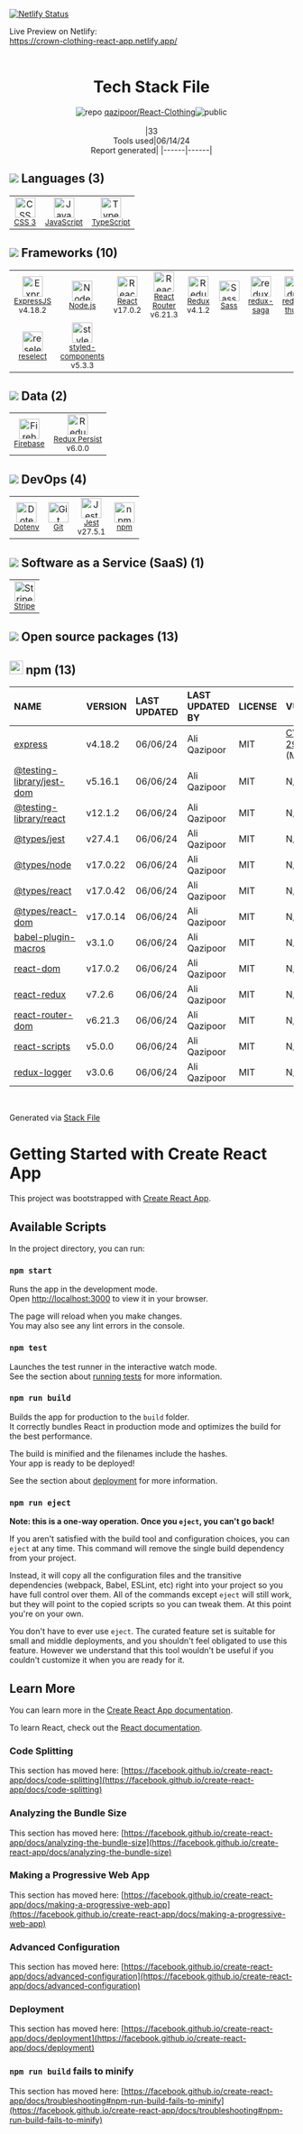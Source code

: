 [![Netlify Status](https://api.netlify.com/api/v1/badges/95118c7b-de0d-4fd1-809f-92fd4f63c889/deploy-status)](https://app.netlify.com/sites/crown-clothing-react-app/deploys)

Live Preview on Netlify:<br>
https://crown-clothing-react-app.netlify.app/
<br><br>

<!--
&lt;--- Readme.md Snippet without images Start ---&gt;
## Tech Stack
qazipoor/React-Clothing is built on the following main stack:

- [JavaScript](https://developer.mozilla.org/en-US/docs/Web/JavaScript) – Languages
- [TypeScript](http://www.typescriptlang.org) – Languages
- [ExpressJS](http://expressjs.com/) – Microframeworks (Backend)
- [Node.js](http://nodejs.org/) – Frameworks (Full Stack)
- [React](https://reactjs.org/) – Javascript UI Libraries
- [React Router](https://github.com/rackt/react-router) – JavaScript Framework Components
- [Redux](https://redux.js.org/) – State Management Library
- [Sass](http://sass-lang.com/) – CSS Pre-processors / Extensions
- [redux-saga](https://redux-saga.github.io) – State Management Library
- [redux-thunk](https://github.com/gaearon/redux-thunk) – State Management Library
- [reselect](https://github.com/reactjs/reselect) – State Management Library
- [styled-components](https://styled-components.com) – JavaScript Framework Components
- [Firebase](https://firebase.google.com/) – Realtime Backend / API
- [Redux Persist](https://github.com/rt2zz/redux-persist) – Mobile Database
- [Jest](http://facebook.github.io/jest/) – Javascript Testing Framework
- [Stripe](https://stripe.com) – Payment Services

Full tech stack [here](/techstack.md)

&lt;--- Readme.md Snippet without images End ---&gt;

&lt;--- Readme.md Snippet with images Start ---&gt;
## Tech Stack
qazipoor/React-Clothing is built on the following main stack:

- <img width='25' height='25' src='https://img.stackshare.io/service/1209/javascript.jpeg' alt='JavaScript'/> [JavaScript](https://developer.mozilla.org/en-US/docs/Web/JavaScript) – Languages
- <img width='25' height='25' src='https://img.stackshare.io/service/1612/bynNY5dJ.jpg' alt='TypeScript'/> [TypeScript](http://www.typescriptlang.org) – Languages
- <img width='25' height='25' src='https://img.stackshare.io/service/1163/hashtag.png' alt='ExpressJS'/> [ExpressJS](http://expressjs.com/) – Microframeworks (Backend)
- <img width='25' height='25' src='https://img.stackshare.io/service/1011/n1JRsFeB_400x400.png' alt='Node.js'/> [Node.js](http://nodejs.org/) – Frameworks (Full Stack)
- <img width='25' height='25' src='https://img.stackshare.io/service/1020/OYIaJ1KK.png' alt='React'/> [React](https://reactjs.org/) – Javascript UI Libraries
- <img width='25' height='25' src='https://img.stackshare.io/service/3350/8261421.png' alt='React Router'/> [React Router](https://github.com/rackt/react-router) – JavaScript Framework Components
- <img width='25' height='25' src='https://img.stackshare.io/service/4074/13142323.png' alt='Redux'/> [Redux](https://redux.js.org/) – State Management Library
- <img width='25' height='25' src='https://img.stackshare.io/service/1171/jCR2zNJV.png' alt='Sass'/> [Sass](http://sass-lang.com/) – CSS Pre-processors / Extensions
- <img width='25' height='25' src='https://img.stackshare.io/no-img-open-source.png' alt='redux-saga'/> [redux-saga](https://redux-saga.github.io) – State Management Library
- <img width='25' height='25' src='https://img.stackshare.io/service/5448/13142323.png' alt='redux-thunk'/> [redux-thunk](https://github.com/gaearon/redux-thunk) – State Management Library
- <img width='25' height='25' src='https://img.stackshare.io/service/7757/13142323.png' alt='reselect'/> [reselect](https://github.com/reactjs/reselect) – State Management Library
- <img width='25' height='25' src='https://img.stackshare.io/service/6749/styled-components.png' alt='styled-components'/> [styled-components](https://styled-components.com) – JavaScript Framework Components
- <img width='25' height='25' src='https://img.stackshare.io/service/116/cZLxNFZS.jpg' alt='Firebase'/> [Firebase](https://firebase.google.com/) – Realtime Backend / API
- <img width='25' height='25' src='https://img.stackshare.io/service/6740/no-img-open-source.png' alt='Redux Persist'/> [Redux Persist](https://github.com/rt2zz/redux-persist) – Mobile Database
- <img width='25' height='25' src='https://img.stackshare.io/service/830/jest.png' alt='Jest'/> [Jest](http://facebook.github.io/jest/) – Javascript Testing Framework
- <img width='25' height='25' src='https://img.stackshare.io/service/97/eW6tXeq3.png' alt='Stripe'/> [Stripe](https://stripe.com) – Payment Services

Full tech stack [here](/techstack.md)

&lt;--- Readme.md Snippet with images End ---&gt;
-->
<div align="center">

# Tech Stack File
![](https://img.stackshare.io/repo.svg "repo") [qazipoor/React-Clothing](https://github.com/qazipoor/React-Clothing)![](https://img.stackshare.io/public_badge.svg "public")
<br/><br/>
|33<br/>Tools used|06/14/24 <br/>Report generated|
|------|------|
</div>

## <img src='https://img.stackshare.io/languages.svg'/> Languages (3)
<table><tr>
  <td align='center'>
  <img width='36' height='36' src='https://img.stackshare.io/service/6727/css.png' alt='CSS 3'>
  <br>
  <sub><a href="https://developer.mozilla.org/en-US/docs/Web/CSS/CSS3">CSS 3</a></sub>
  <br>
  <sub></sub>
</td>

<td align='center'>
  <img width='36' height='36' src='https://img.stackshare.io/service/1209/javascript.jpeg' alt='JavaScript'>
  <br>
  <sub><a href="https://developer.mozilla.org/en-US/docs/Web/JavaScript">JavaScript</a></sub>
  <br>
  <sub></sub>
</td>

<td align='center'>
  <img width='36' height='36' src='https://img.stackshare.io/service/1612/bynNY5dJ.jpg' alt='TypeScript'>
  <br>
  <sub><a href="http://www.typescriptlang.org">TypeScript</a></sub>
  <br>
  <sub></sub>
</td>

</tr>
</table>

## <img src='https://img.stackshare.io/frameworks.svg'/> Frameworks (10)
<table><tr>
  <td align='center'>
  <img width='36' height='36' src='https://img.stackshare.io/service/1163/hashtag.png' alt='ExpressJS'>
  <br>
  <sub><a href="http://expressjs.com/">ExpressJS</a></sub>
  <br>
  <sub>v4.18.2</sub>
</td>

<td align='center'>
  <img width='36' height='36' src='https://img.stackshare.io/service/1011/n1JRsFeB_400x400.png' alt='Node.js'>
  <br>
  <sub><a href="http://nodejs.org/">Node.js</a></sub>
  <br>
  <sub></sub>
</td>

<td align='center'>
  <img width='36' height='36' src='https://img.stackshare.io/service/1020/OYIaJ1KK.png' alt='React'>
  <br>
  <sub><a href="https://reactjs.org/">React</a></sub>
  <br>
  <sub>v17.0.2</sub>
</td>

<td align='center'>
  <img width='36' height='36' src='https://img.stackshare.io/service/3350/8261421.png' alt='React Router'>
  <br>
  <sub><a href="https://github.com/rackt/react-router">React Router</a></sub>
  <br>
  <sub>v6.21.3</sub>
</td>

<td align='center'>
  <img width='36' height='36' src='https://img.stackshare.io/service/4074/13142323.png' alt='Redux'>
  <br>
  <sub><a href="https://redux.js.org/">Redux</a></sub>
  <br>
  <sub>v4.1.2</sub>
</td>

<td align='center'>
  <img width='36' height='36' src='https://img.stackshare.io/service/1171/jCR2zNJV.png' alt='Sass'>
  <br>
  <sub><a href="http://sass-lang.com/">Sass</a></sub>
  <br>
  <sub></sub>
</td>

<td align='center'>
  <img width='36' height='36' src='https://img.stackshare.io/no-img-open-source.png' alt='redux-saga'>
  <br>
  <sub><a href="https://redux-saga.github.io">redux-saga</a></sub>
  <br>
  <sub></sub>
</td>

<td align='center'>
  <img width='36' height='36' src='https://img.stackshare.io/service/5448/13142323.png' alt='redux-thunk'>
  <br>
  <sub><a href="https://github.com/gaearon/redux-thunk">redux-thunk</a></sub>
  <br>
  <sub></sub>
</td>

</tr>
<tr>
  <td align='center'>
  <img width='36' height='36' src='https://img.stackshare.io/service/7757/13142323.png' alt='reselect'>
  <br>
  <sub><a href="https://github.com/reactjs/reselect">reselect</a></sub>
  <br>
  <sub></sub>
</td>

<td align='center'>
  <img width='36' height='36' src='https://img.stackshare.io/service/6749/styled-components.png' alt='styled-components'>
  <br>
  <sub><a href="https://styled-components.com">styled-components</a></sub>
  <br>
  <sub>v5.3.3</sub>
</td>

</tr>
</table>

## <img src='https://img.stackshare.io/databases.svg'/> Data (2)
<table><tr>
  <td align='center'>
  <img width='36' height='36' src='https://img.stackshare.io/service/116/cZLxNFZS.jpg' alt='Firebase'>
  <br>
  <sub><a href="https://firebase.google.com/">Firebase</a></sub>
  <br>
  <sub></sub>
</td>

<td align='center'>
  <img width='36' height='36' src='https://img.stackshare.io/service/6740/no-img-open-source.png' alt='Redux Persist'>
  <br>
  <sub><a href="https://github.com/rt2zz/redux-persist">Redux Persist</a></sub>
  <br>
  <sub>v6.0.0</sub>
</td>

</tr>
</table>

## <img src='https://img.stackshare.io/devops.svg'/> DevOps (4)
<table><tr>
  <td align='center'>
  <img width='36' height='36' src='https://img.stackshare.io/service/8067/default_90dcb1286af7685c68df319c764b80704df1155b.png' alt='Dotenv'>
  <br>
  <sub><a href="https://github.com/motdotla/dotenv">Dotenv</a></sub>
  <br>
  <sub></sub>
</td>

<td align='center'>
  <img width='36' height='36' src='https://img.stackshare.io/service/1046/git.png' alt='Git'>
  <br>
  <sub><a href="http://git-scm.com/">Git</a></sub>
  <br>
  <sub></sub>
</td>

<td align='center'>
  <img width='36' height='36' src='https://img.stackshare.io/service/830/jest.png' alt='Jest'>
  <br>
  <sub><a href="http://facebook.github.io/jest/">Jest</a></sub>
  <br>
  <sub>v27.5.1</sub>
</td>

<td align='center'>
  <img width='36' height='36' src='https://img.stackshare.io/service/1120/lejvzrnlpb308aftn31u.png' alt='npm'>
  <br>
  <sub><a href="https://www.npmjs.com/">npm</a></sub>
  <br>
  <sub></sub>
</td>

</tr>
</table>

## <img src='https://img.stackshare.io/saas.svg'/> Software as a Service (SaaS) (1)
<table><tr>
  <td align='center'>
  <img width='36' height='36' src='https://img.stackshare.io/service/97/eW6tXeq3.png' alt='Stripe'>
  <br>
  <sub><a href="https://stripe.com">Stripe</a></sub>
  <br>
  <sub></sub>
</td>

</tr>
</table>


## <img src='https://img.stackshare.io/group.svg' /> Open source packages (13)</h2>

## <img width='24' height='24' src='https://img.stackshare.io/service/1120/lejvzrnlpb308aftn31u.png'/> npm (13)

|NAME|VERSION|LAST UPDATED|LAST UPDATED BY|LICENSE|VULNERABILITIES|
|:------|:------|:------|:------|:------|:------|
|[express](https://www.npmjs.com/express)|v4.18.2|06/06/24|Ali Qazipoor |MIT|[CVE-2024-29041](https://github.com/advisories/GHSA-rv95-896h-c2vc) (Moderate)|
|[@testing-library/jest-dom](https://www.npmjs.com/@testing-library/jest-dom)|v5.16.1|06/06/24|Ali Qazipoor |MIT|N/A|
|[@testing-library/react](https://www.npmjs.com/@testing-library/react)|v12.1.2|06/06/24|Ali Qazipoor |MIT|N/A|
|[@types/jest](https://www.npmjs.com/@types/jest)|v27.4.1|06/06/24|Ali Qazipoor |MIT|N/A|
|[@types/node](https://www.npmjs.com/@types/node)|v17.0.22|06/06/24|Ali Qazipoor |MIT|N/A|
|[@types/react](https://www.npmjs.com/@types/react)|v17.0.42|06/06/24|Ali Qazipoor |MIT|N/A|
|[@types/react-dom](https://www.npmjs.com/@types/react-dom)|v17.0.14|06/06/24|Ali Qazipoor |MIT|N/A|
|[babel-plugin-macros](https://www.npmjs.com/babel-plugin-macros)|v3.1.0|06/06/24|Ali Qazipoor |MIT|N/A|
|[react-dom](https://www.npmjs.com/react-dom)|v17.0.2|06/06/24|Ali Qazipoor |MIT|N/A|
|[react-redux](https://www.npmjs.com/react-redux)|v7.2.6|06/06/24|Ali Qazipoor |MIT|N/A|
|[react-router-dom](https://www.npmjs.com/react-router-dom)|v6.21.3|06/06/24|Ali Qazipoor |MIT|N/A|
|[react-scripts](https://www.npmjs.com/react-scripts)|v5.0.0|06/06/24|Ali Qazipoor |MIT|N/A|
|[redux-logger](https://www.npmjs.com/redux-logger)|v3.0.6|06/06/24|Ali Qazipoor |MIT|N/A|

<br/>

Generated via [Stack File](https://github.com/marketplace/stack-file)

# Getting Started with Create React App

This project was bootstrapped with [Create React App](https://github.com/facebook/create-react-app).

## Available Scripts

In the project directory, you can run:

### `npm start`

Runs the app in the development mode.\
Open [http://localhost:3000](http://localhost:3000) to view it in your browser.

The page will reload when you make changes.\
You may also see any lint errors in the console.

### `npm test`

Launches the test runner in the interactive watch mode.\
See the section about [running tests](https://facebook.github.io/create-react-app/docs/running-tests) for more information.

### `npm run build`

Builds the app for production to the `build` folder.\
It correctly bundles React in production mode and optimizes the build for the best performance.

The build is minified and the filenames include the hashes.\
Your app is ready to be deployed!

See the section about [deployment](https://facebook.github.io/create-react-app/docs/deployment) for more information.

### `npm run eject`

**Note: this is a one-way operation. Once you `eject`, you can't go back!**

If you aren't satisfied with the build tool and configuration choices, you can `eject` at any time. This command will remove the single build dependency from your project.

Instead, it will copy all the configuration files and the transitive dependencies (webpack, Babel, ESLint, etc) right into your project so you have full control over them. All of the commands except `eject` will still work, but they will point to the copied scripts so you can tweak them. At this point you're on your own.

You don't have to ever use `eject`. The curated feature set is suitable for small and middle deployments, and you shouldn't feel obligated to use this feature. However we understand that this tool wouldn't be useful if you couldn't customize it when you are ready for it.

## Learn More

You can learn more in the [Create React App documentation](https://facebook.github.io/create-react-app/docs/getting-started).

To learn React, check out the [React documentation](https://reactjs.org/).

### Code Splitting

This section has moved here: [https://facebook.github.io/create-react-app/docs/code-splitting](https://facebook.github.io/create-react-app/docs/code-splitting)

### Analyzing the Bundle Size

This section has moved here: [https://facebook.github.io/create-react-app/docs/analyzing-the-bundle-size](https://facebook.github.io/create-react-app/docs/analyzing-the-bundle-size)

### Making a Progressive Web App

This section has moved here: [https://facebook.github.io/create-react-app/docs/making-a-progressive-web-app](https://facebook.github.io/create-react-app/docs/making-a-progressive-web-app)

### Advanced Configuration

This section has moved here: [https://facebook.github.io/create-react-app/docs/advanced-configuration](https://facebook.github.io/create-react-app/docs/advanced-configuration)

### Deployment

This section has moved here: [https://facebook.github.io/create-react-app/docs/deployment](https://facebook.github.io/create-react-app/docs/deployment)

### `npm run build` fails to minify

This section has moved here: [https://facebook.github.io/create-react-app/docs/troubleshooting#npm-run-build-fails-to-minify](https://facebook.github.io/create-react-app/docs/troubleshooting#npm-run-build-fails-to-minify)
